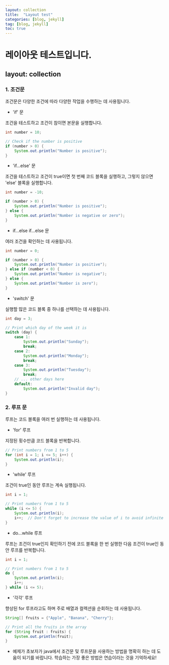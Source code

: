 ```yaml
---
layout: collection
title:  "Layout test"
categories: [blog, jekyll]
tag: [blog, jekyll]
toc: true
---
```


# 레이아웃 테스트입니다.

## layout: collection

### 1. 조건문

조건문은 다양한 조건에 따라 다양한 작업을 수행하는 데 사용됩니다.


- 'if' 문

조건을 테스트하고 조건이 참이면 본문을 실행합니다.
```java
int number = 10;

// Check if the number is positive
if (number > 0) {
    System.out.println("Number is positive");
}

```
- 'if...else' 문

조건을 테스트하고 조건이 true이면 첫 번째 코드 블록을 실행하고, 그렇지 않으면 'else' 블록을 실행합니다.
```java
int number = -10;

if (number > 0) {
    System.out.println("Number is positive");
} else {
    System.out.println("Number is negative or zero");
}

```
- if...else if...else 문

여러 조건을 확인하는 데 사용됩니다.
```Java
int number = 0;

if (number > 0) {
    System.out.println("Number is positive");
} else if (number < 0) {
    System.out.println("Number is negative");
} else {
    System.out.println("Number is zero");
}

```
- 'switch' 문

실행할 많은 코드 블록 중 하나를 선택하는 데 사용됩니다.
```java
int day = 3;

// Print which day of the week it is
switch (day) {
    case 1:
        System.out.println("Sunday");
        break;
    case 2:
        System.out.println("Monday");
        break;
    case 3:
        System.out.println("Tuesday");
        break;
    // ... other days here
    default:
        System.out.println("Invalid day");
}

```
### 2. 루프 문

루프는 코드 블록을 여러 번 실행하는 데 사용됩니다.


- 'for' 루프

지정된 횟수만큼 코드 블록을 반복합니다.
```java
// Print numbers from 1 to 5
for (int i = 1; i <= 5; i++) {
    System.out.println(i);
}

```
- 'while' 루프

조건이 true인 동안 루프는 계속 실행됩니다.
```java
int i = 1;

// Print numbers from 1 to 5
while (i <= 5) {
    System.out.println(i);
    i++;  // Don't forget to increase the value of i to avoid infinite loop!
}

```
- do...while 루프

루프는 조건이 true인지 확인하기 전에 코드 블록을 한 번 실행한 다음 조건이 true인 동안 루프를 반복합니다.
```java
int i = 1;

// Print numbers from 1 to 5
do {
    System.out.println(i);
    i++;
} while (i <= 5);

```
- '각각' 루프

향상된 for 루프라고도 하며 주로 배열과 컬렉션을 순회하는 데 사용됩니다.
```java
String[] fruits = {"Apple", "Banana", "Cherry"};

// Print all the fruits in the array
for (String fruit : fruits) {
    System.out.println(fruit);
}

```

- 예제가 초보자가 java에서 조건문 및 루프문을 사용하는 방법을 명확히 하는 데 도움이 되기를 바랍니다. 학습하는 가장 좋은 방법은 연습이라는 것을 기억하세요!
